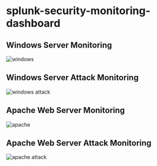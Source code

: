# splunk-security-monitoring-dashboard

## Windows Server Monitoring
![windows](https://user-images.githubusercontent.com/30205154/188000864-0d3347ae-5ed1-4282-93de-224fd9c1bb0f.png)

## Windows Server Attack Monitoring
![windows attack](https://user-images.githubusercontent.com/30205154/188000929-eee3a180-f26e-4b3b-819a-2cef679a30a2.png)

## Apache Web Server Monitoring
![apache](https://user-images.githubusercontent.com/30205154/188000982-87bc8ae7-4847-4c4d-b6c2-e2d7abd3bbcd.png)

## Apache Web Server Attack Monitoring
![apache attack](https://user-images.githubusercontent.com/30205154/188000987-2559dae1-ed53-4e50-a5b8-76ec20820e3d.png)
